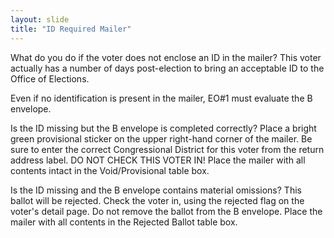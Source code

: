 ```yaml
---
layout: slide
title: "ID Required Mailer"
---
```

What do you do if the voter does not enclose an ID in the mailer?  This voter actually has a number of days post-election to bring an acceptable ID to the Office of Elections.

Even if no identification is present in the mailer, EO#1 must evaluate the B envelope.

Is the ID missing but the B envelope is completed correctly?  Place a bright green provisional sticker on the upper right-hand corner of the mailer.  Be sure to enter the correct Congressional District for this voter from the return address label.  DO NOT CHECK THIS VOTER IN!  Place the mailer with all contents intact in the Void/Provisional table box.

Is the ID missing and the B envelope contains material omissions?  This ballot will be rejected.  Check the voter in, using the rejected flag on the voter's detail page.  Do not remove the ballot from the B envelope.  Place the mailer with all contents in the Rejected Ballot table box.

